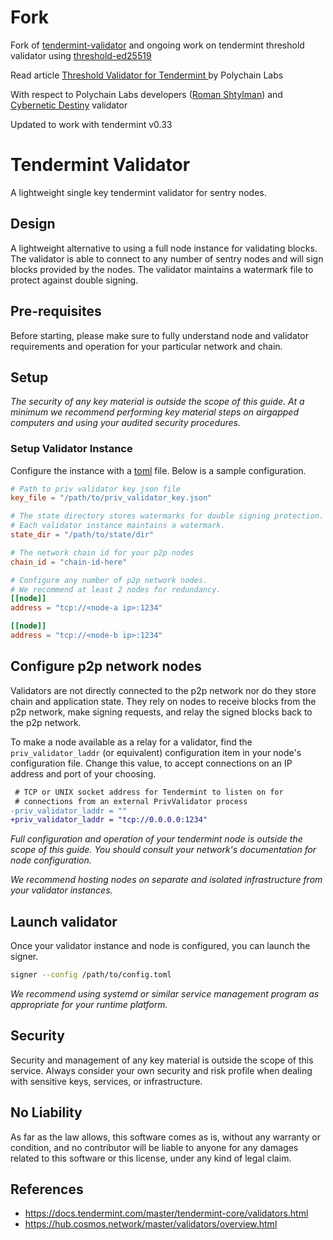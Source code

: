 # Fork
Fork of [tendermint-validator](https://gitlab.com/polychainlabs/tendermint-validator) and ongoing work on tendermint threshold validator using [threshold-ed25519](https://gitlab.com/polychainlabs/threshold-ed25519)

Read article [Threshold Validator for Tendermint
](https://blog.polychainlabs.com/tendermint/2020/03/26/threshold-validator-for-tendermint.html) by Polychain Labs

With respect to Polychain Labs developers ([Roman Shtylman](https://github.com/defunctzombie)) and [Cybernetic Destiny](https://www.mintscan.io/validators/cosmosvaloper1d7ufwp2rgfj7s7pfw2q7vm2lc9txmr8vh77ztr) validator

Updated to work with tendermint v0.33

# Tendermint Validator

A lightweight single key tendermint validator for sentry nodes.

## Design

A lightweight alternative to using a full node instance for validating blocks. The validator is able to connect to any number of sentry nodes and will sign blocks provided by the nodes. The validator maintains a watermark file to protect against double signing.

## Pre-requisites

Before starting, please make sure to fully understand node and validator requirements and operation for your particular network and chain.

## Setup

_The security of any key material is outside the scope of this guide. At a minimum we recommend performing key material steps on airgapped computers and using your audited security procedures._

### Setup Validator Instance

Configure the instance with a [toml](https://github.com/toml-lang/toml) file. Below is a sample configuration.

```toml
# Path to priv validator key json file
key_file = "/path/to/priv_validator_key.json"

# The state directory stores watermarks for double signing protection.
# Each validator instance maintains a watermark.
state_dir = "/path/to/state/dir"

# The network chain id for your p2p nodes
chain_id = "chain-id-here"

# Configure any number of p2p network nodes.
# We recommend at least 2 nodes for redundancy.
[[node]]
address = "tcp://<node-a ip>:1234"

[[node]]
address = "tcp://<node-b ip>:1234"
```

## Configure p2p network nodes

Validators are not directly connected to the p2p network nor do they store chain and application state. They rely on nodes to receive blocks from the p2p network, make signing requests, and relay the signed blocks back to the p2p network.

To make a node available as a relay for a validator, find the `priv_validator_laddr` (or equivalent) configuration item in your node's configuration file. Change this value, to accept connections on an IP address and port of your choosing.

```diff
 # TCP or UNIX socket address for Tendermint to listen on for
 # connections from an external PrivValidator process
-priv_validator_laddr = ""
+priv_validator_laddr = "tcp://0.0.0.0:1234"
```

_Full configuration and operation of your tendermint node is outside the scope of this guide. You should consult your network's documentation for node configuration._

_We recommend hosting nodes on separate and isolated infrastructure from your validator instances._

## Launch validator

Once your validator instance and node is configured, you can launch the signer.

```bash
signer --config /path/to/config.toml
```

_We recommend using systemd or similar service management program as appropriate for your runtime platform._

## Security

Security and management of any key material is outside the scope of this service. Always consider your own security and risk profile when dealing with sensitive keys, services, or infrastructure.

## No Liability

As far as the law allows, this software comes as is,
without any warranty or condition, and no contributor
will be liable to anyone for any damages related to this
software or this license, under any kind of legal claim.

## References

- https://docs.tendermint.com/master/tendermint-core/validators.html
- https://hub.cosmos.network/master/validators/overview.html
